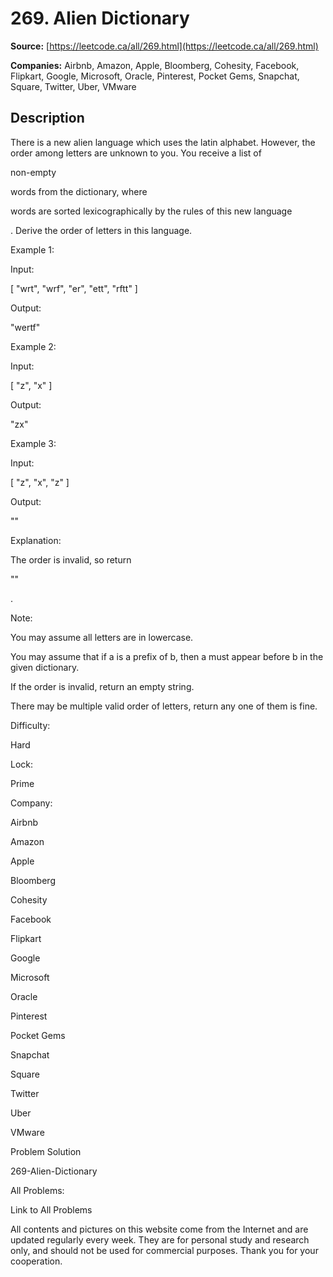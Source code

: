 # 269. Alien Dictionary

**Source:** [https://leetcode.ca/all/269.html](https://leetcode.ca/all/269.html)

**Companies:** Airbnb, Amazon, Apple, Bloomberg, Cohesity, Facebook, Flipkart, Google, Microsoft, Oracle, Pinterest, Pocket Gems, Snapchat, Square, Twitter, Uber, VMware

## Description

There is a new alien language which uses the latin alphabet. However, the order among letters
        are unknown to you. You receive a list of

non-empty

words from the dictionary, where

words are sorted lexicographically by the rules of this new language

. Derive the
        order of letters in this language.

Example 1:

Input:

[
  "wrt",
  "wrf",
  "er",
  "ett",
  "rftt"
]

Output:

"wertf"

Example 2:

Input:

[
  "z",
  "x"
]

Output:

"zx"

Example 3:

Input:

[
  "z",
  "x",
  "z"
]

Output:

""

Explanation:

The order is invalid, so return

""

.

Note:

You may assume all letters are in lowercase.

You may assume that if a is a prefix of b, then a must appear before b in the given
            dictionary.

If the order is invalid, return an empty string.

There may be multiple valid order of letters, return any one of them is fine.

Difficulty:

Hard

Lock:

Prime

Company:

Airbnb

Amazon

Apple

Bloomberg

Cohesity

Facebook

Flipkart

Google

Microsoft

Oracle

Pinterest

Pocket Gems

Snapchat

Square

Twitter

Uber

VMware

Problem Solution

269-Alien-Dictionary

All Problems:

Link to All Problems

All contents and pictures on this website come from the Internet and are updated regularly every week. They are for personal study and research only, and should not be used for commercial purposes. Thank you for your cooperation.

